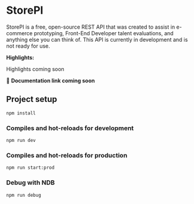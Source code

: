 # StorePI

StorePI is a free, open-source REST API that was created to assist in e-commerce prototyping, Front-End Developer talent evaluations, and anything else you can think of. This API is currently in development and is not ready for use.

**Highlights:**

Highlights coming soon

🔗 **Documentation link coming soon**

## Project setup

```
npm install
```

### Compiles and hot-reloads for development

```
npm run dev
```

### Compiles and hot-reloads for production

```
npm run start:prod
```

### Debug with NDB

```
npm run debug
```
